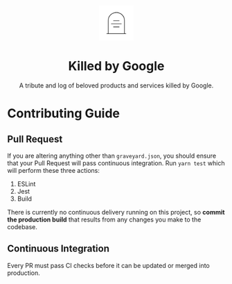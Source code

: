 <div align="center">
  <img src="../assets/tombstone.png" alt="tombstone" style="height: 80px; width: 80px; padding: 0 20px;">
  <h1>Killed by Google</h1>
  <p>A tribute and log of beloved products and services killed by Google.</p>
</div>

# Contributing Guide

## Pull Request

If you are altering anything other than `graveyard.json`, you should ensure that your Pull Request will pass continuous integration. Run `yarn test` which will perform these three actions:

1. ESLint
2. Jest
3. Build

There is currently no continuous delivery running on this project, so **commit the production build** that results from any changes you make to the codebase.

## Continuous Integration
Every PR must pass CI checks before it can be updated or merged into production.

